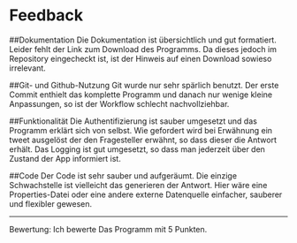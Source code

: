 # Feedback
##Dokumentation
Die Dokumentation ist übersichtlich und gut formatiert. Leider fehlt der Link zum Download des Programms. Da dieses jedoch im Repository eingecheckt ist, ist der Hinweis auf einen Download sowieso irrelevant.

##Git- und Github-Nutzung
Git wurde nur sehr spärlich benutzt. Der erste Commit enthielt das komplette Programm und danach nur wenige kleine Anpassungen, so ist der Workflow schlecht nachvollziehbar.

##Funktionalität
Die Authentifizierung ist sauber umgesetzt und das Programm erklärt sich von selbst. Wie gefordert wird bei Erwähnung ein tweet ausgelöst der den Fragesteller erwähnt, so dass dieser die Antwort erhält.
Das Logging ist gut umgesetzt, so dass man jederzeit über den Zustand der App informiert ist.

##Code
Der Code ist sehr sauber und aufgeräumt. Die einzige Schwachstelle ist vielleicht das generieren der Antwort. Hier wäre eine Properties-Datei oder eine andere externe Datenquelle einfacher, sauberer und flexibler gewesen.

***
Bewertung: Ich bewerte Das Programm mit 5 Punkten.




